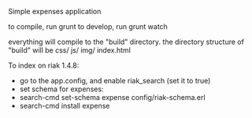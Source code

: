Simple expenses application

to compile, run grunt
to develop, run grunt watch

everything will compile to the "build" directory.
the directory structure of "build" will be
css/
js/
img/
index.html


To index on riak 1.4.8:
* go to the app.config, and enable riak_search (set it to true)
* set schema for expenses:
* search-cmd set-schema expense config/riak-schema.erl
* search-cmd install expense
